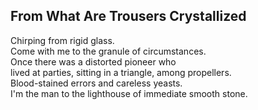 From What Are Trousers Crystallized
-----------------------------------
Chirping from rigid glass.  
Come with me to the granule of circumstances.  
Once there was a distorted pioneer who  
lived at parties, sitting in a triangle, among propellers.  
Blood-stained errors and careless yeasts.  
I'm the man to the lighthouse of immediate smooth stone.  

